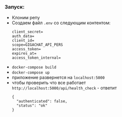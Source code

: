 ### Запуск:
- Клоним репу
- Создаем файл `.env` со следующим контентом:
    ```
    client_secret=
    auth_data=
    client_id=
    scope=GIGACHAT_API_PERS
    access_token=
    expires_at=
    access_token_internal=
    ```
- `docker-compose build`
- `docker-compose up`
- приложение развернется на `localhost:5000`
- чтобы проверить что все работает `http://localhost:5000/api/health_check` - ответит 
    ```
    {
      "authenticated": false,
      "status": "ok"
    }
    ```


